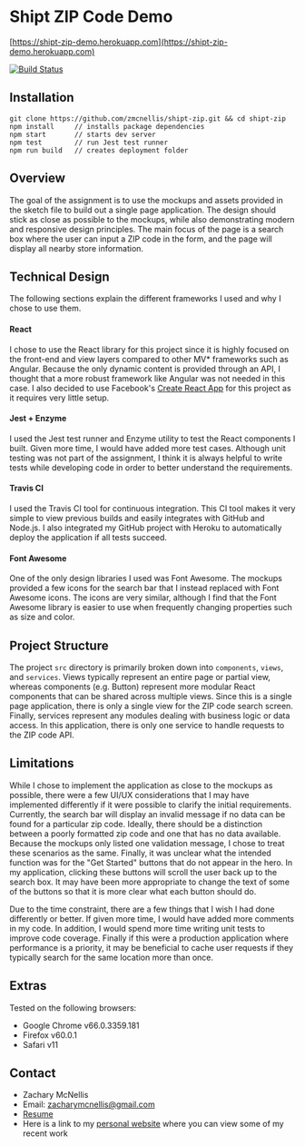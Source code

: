 # Shipt ZIP Code Demo
[https://shipt-zip-demo.herokuapp.com](https://shipt-zip-demo.herokuapp.com)

[![Build Status](https://travis-ci.org/zmcnellis/shipt-zip.svg?branch=master)](https://travis-ci.org/zmcnellis/shipt-zip)

## Installation
```
git clone https://github.com/zmcnellis/shipt-zip.git && cd shipt-zip
npm install     // installs package dependencies
npm start       // starts dev server
npm test        // run Jest test runner
npm run build   // creates deployment folder
```

## Overview
The goal of the assignment is to use the mockups and assets provided in the sketch file to build out a single page application. The design should stick as close as possible to the mockups, while also demonstrating modern and responsive design principles. The main focus of the page is a search box where the user can input a ZIP code in the form, and the page will display all nearby store information.

## Technical Design
The following sections explain the different frameworks I used and why I chose to use them.

#### React
I chose to use the React library for this project since it is highly focused on the front-end and view layers compared to other MV* frameworks such as Angular. Because the only dynamic content is provided through an API, I thought that a more robust framework like Angular was not needed in this case. I also decided to use Facebook's [Create React App](https://github.com/facebook/create-react-app) for this project as it requires very little setup.

#### Jest + Enzyme
I used the Jest test runner and Enzyme utility to test the React components I built. Given more time, I would have added more test cases. Although unit testing was not part of the assignment, I think it is always helpful to write tests while developing code in order to better understand the requirements.

#### Travis CI
I used the Travis CI tool for continuous integration. This CI tool makes it very simple to view previous builds and easily integrates with GitHub and Node.js. I also integrated my GitHub project with Heroku to automatically deploy the application if all tests succeed.

#### Font Awesome
One of the only design libraries I used was Font Awesome. The mockups provided a few icons for the search bar that I instead replaced with Font Awesome icons. The icons are very similar, although I find that the Font Awesome library is easier to use when frequently changing properties such as size and color.

## Project Structure
The project `src` directory is primarily broken down into `components`, `views`, and `services`. Views typically represent an entire page or partial view, whereas components (e.g. Button) represent more modular React components that can be shared across multiple views. Since this is a single page application, there is only a single view for the ZIP code search screen. Finally, services represent any modules dealing with business logic or data access. In this application, there is only one service to handle requests to the ZIP code API.

## Limitations
While I chose to implement the application as close to the mockups as possible, there were a few UI/UX considerations that I may have implemented differently if it were possible to clarify the initial requirements. Currently, the search bar will display an invalid message if no data can be found for a particular zip code. Ideally, there should be a distinction between a poorly formatted zip code and one that has no data available. Because the mockups only listed one validation message, I chose to treat these scenarios as the same. Finally, it was unclear what the intended function was for the "Get Started" buttons that do not appear in the hero. In my application, clicking these buttons will scroll the user back up to the search box. It may have been more appropriate to change the text of some of the buttons so that it is more clear what each button should do.

Due to the time constraint, there are a few things that I wish I had done differently or better. If given more time, I would have added more comments in my code. In addition, I would spend more time writing unit tests to improve code coverage. Finally if this were a production application where performance is a priority, it may be beneficial to cache user requests if they typically search for the same location more than once.

## Extras
Tested on the following browsers:
- Google Chrome v66.0.3359.181
- Firefox v60.0.1
- Safari v11

## Contact
- Zachary McNellis
- Email: [zacharymcnellis@gmail.com](zacharymcnellis@gmail.com)
- [Resume](https://zmcnellis.github.io/projects/resume/resume.pdf)
- Here is a link to my [personal website](https://zmcnellis.github.io) where you can view some of my recent work
